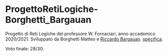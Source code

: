 # ProgettoRetiLogiche-Borghetti_Bargauan

Progetto di Reti Logiche del professore W. Fornaciari, anno accademico 2020/2021.
Sviluppato da Borghetti Matteo e [Riccardo Bargauan](https://github.com/RiccardoB98)\.
[specifica](https://github.com/BorghettiMatteo/ProgettoRetiLogiche-Borghetti_Bargauan/blob/main/sepcifica_2020_2021.pdf).

Voto finale: 28/30.
